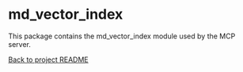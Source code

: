 # md_vector_index

This package contains the md_vector_index module used by the MCP server.

[Back to project README](../../README.md)
